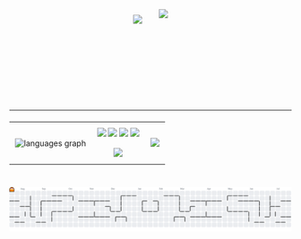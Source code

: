 <!-- Komputer dan Banner sejajar + gap -->
<div align="center" style="display: flex; align-items: center; justify-content: center; gap: 30px; margin-bottom: 30px;">
  <!-- Komputer -->
  <img src="https://i.imgur.com/Ldpuoc7.gif" height="130" />

  <!-- Banner -->
  <img src="https://i.imgur.com/iuMeyZS.png" height="150" />
</div>

<hr style="margin: 20px 0;" />

<table align="center">
  <tr>
    <!-- Kolom 1: Icon + IG -->
    <td align="center" style="padding: 10px;">
      <img src="https://github-readme-stats.vercel.app/api/top-langs?username=Andilauww&locale=en&hide_title=false&layout=compact&card_width=320&langs_count=5&theme=dracula&hide_border=true" height="150" alt="languages graph"  />
    </td>
    <!-- Kolom 2: Streak Stats -->
    <td align="center" style="padding: 10px;">
      <div>
        <img src="https://cdn.jsdelivr.net/gh/devicons/devicon/icons/html5/html5-original.svg" height="36" />
        <img src="https://cdn.jsdelivr.net/gh/devicons/devicon/icons/css3/css3-original.svg" height="36" />
        <img src="https://cdn.jsdelivr.net/gh/devicons/devicon/icons/javascript/javascript-original.svg" height="36" />
        <img src="https://cdn.jsdelivr.net/gh/devicons/devicon/icons/bootstrap/bootstrap-original.svg" height="36" />
      </div>
      <br />
      <a href="https://www.instagram.com/andilauw._?igsh=ZnNhaG9pdDJrNDZ3" target="_blank">
        <img src="https://img.shields.io/static/v1?message=Instagram&logo=instagram&label=&color=E4405F&logoColor=white&labelColor=&style=flat" height="36" />
      </a>
    </td>
    <!-- Kolom 3: GIF -->
    <td align="center" style="padding: 10px;">
      <img src="https://media4.giphy.com/media/v1.Y2lkPTc5MGI3NjExM3ZxemtobHJsdzIycnJwZWIxYzJxMjMzeXJ6cHdvb3lxNTJrOG85dCZlcD12MV9pbnRlcm5hbF9naWZfYnlfaWQmY3Q9Zw/ZqHGX9HvKKlRjmOQvR/giphy.gif" height="120" />
    </td>
  </tr>
</table>



###

<br clear="both">

<picture>
  <source media="(prefers-color-scheme: dark)" srcset="https://raw.githubusercontent.com/Andilauww/Andilauww/output/pacman-contribution-graph-dark.svg">
  <source media="(prefers-color-scheme: light)" srcset="https://raw.githubusercontent.com/Andilauww/Andilauww/output/pacman-contribution-graph.svg">
  <img alt="pacman contribution graph" src="https://raw.githubusercontent.com/Andilauww/Andilauww/output/pacman-contribution-graph.svg">
</picture>

###
